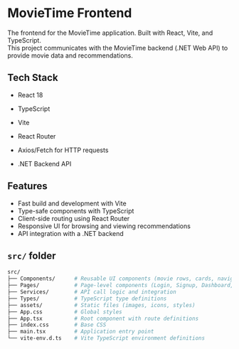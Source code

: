 # MovieTime Frontend

The frontend for the MovieTime application. Built with React, Vite, and TypeScript.  
This project communicates with the MovieTime backend (.NET Web API) to provide movie data and recommendations.

## Tech Stack
- React 18

- TypeScript

- Vite

- React Router

- Axios/Fetch for HTTP requests

- .NET Backend API

## Features
- Fast build and development with Vite
- Type-safe components with TypeScript
- Client-side routing using React Router
- Responsive UI for browsing and viewing recommendations
- API integration with a .NET backend

## `src/` folder

```bash
src/
├── Components/      # Reusable UI components (movie rows, cards, navigation)
├── Pages/           # Page-level components (Login, Signup, Dashboard, etc.)
├── Services/        # API call logic and integration
├── Types/           # TypeScript type definitions
├── assets/          # Static files (images, icons, styles)
├── App.css          # Global styles
├── App.tsx          # Root component with route definitions
├── index.css        # Base CSS
├── main.tsx         # Application entry point
└── vite-env.d.ts    # Vite TypeScript environment definitions
```

